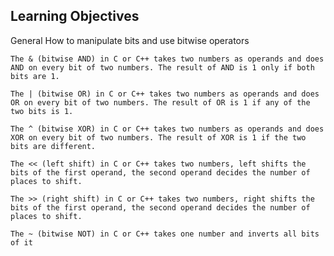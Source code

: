 Learning Objectives
---
General
How to manipulate bits and use bitwise operators
 

    The & (bitwise AND) in C or C++ takes two numbers as operands and does AND on every bit of two numbers. The result of AND is 1 only if both bits are 1. 
     
    The | (bitwise OR) in C or C++ takes two numbers as operands and does OR on every bit of two numbers. The result of OR is 1 if any of the two bits is 1. 
     
    The ^ (bitwise XOR) in C or C++ takes two numbers as operands and does XOR on every bit of two numbers. The result of XOR is 1 if the two bits are different. 
     
    The << (left shift) in C or C++ takes two numbers, left shifts the bits of the first operand, the second operand decides the number of places to shift. 
     
    The >> (right shift) in C or C++ takes two numbers, right shifts the bits of the first operand, the second operand decides the number of places to shift. 
     
    The ~ (bitwise NOT) in C or C++ takes one number and inverts all bits of it 
     
